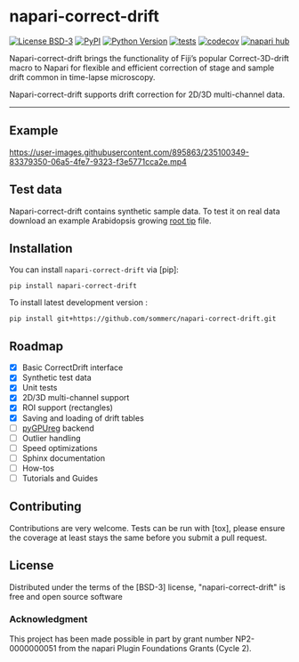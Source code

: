 # napari-correct-drift

[![License BSD-3](https://img.shields.io/pypi/l/napari-correct-drift.svg?color=green)](https://github.com/sommerc/napari-correct-drift/raw/main/LICENSE)
[![PyPI](https://img.shields.io/pypi/v/napari-correct-drift.svg?color=green)](https://pypi.org/project/napari-correct-drift)
[![Python Version](https://img.shields.io/pypi/pyversions/napari-correct-drift.svg?color=green)](https://python.org)
[![tests](https://github.com/sommerc/napari-correct-drift/workflows/tests/badge.svg)](https://github.com/sommerc/napari-correct-drift/actions)
[![codecov](https://codecov.io/gh/sommerc/napari-correct-drift/branch/main/graph/badge.svg)](https://codecov.io/gh/sommerc/napari-correct-drift)
[![napari hub](https://img.shields.io/endpoint?url=https://api.napari-hub.org/shields/napari-correct-drift)](https://napari-hub.org/plugins/napari-correct-drift)

Napari-correct-drift brings the functionality of Fiji’s popular Correct-3D-drift macro to Napari for flexible and efficient correction of stage and sample drift common in time-lapse microscopy.

Napari-correct-drift supports drift correction for 2D/3D multi-channel data.

----------------------------------
## Example

https://user-images.githubusercontent.com/895863/235100349-83379350-06a5-4fe7-9323-f3e5771cca2e.mp4


## Test data
Napari-correct-drift contains synthetic sample data. To test it on real data download an example Arabidopsis growing [root tip](https://seafile.ist.ac.at/f/b05362d4f358430c8c59/?dl=1) file.

## Installation

You can install `napari-correct-drift` via [pip]:

    pip install napari-correct-drift



To install latest development version :

    pip install git+https://github.com/sommerc/napari-correct-drift.git

## Roadmap

- [x] Basic CorrectDrift interface
- [x] Synthetic test data
- [x] Unit tests
- [x] 2D/3D multi-channel support
- [x] ROI support (rectangles)
- [x] Saving and loading of drift tables
- [ ] [pyGPUreg](https://github.com/bionanopatterning/pyGPUreg) backend
- [ ] Outlier handling
- [ ] Speed optimizations
- [ ] Sphinx documentation
- [ ] How-tos
- [ ] Tutorials and Guides

## Contributing

Contributions are very welcome. Tests can be run with [tox], please ensure
the coverage at least stays the same before you submit a pull request.

## License

Distributed under the terms of the [BSD-3] license,
"napari-correct-drift" is free and open source software

### Acknowledgment
This project has been made possible in part by grant number NP2-0000000051 from the napari Plugin Foundations Grants (Cycle 2).
